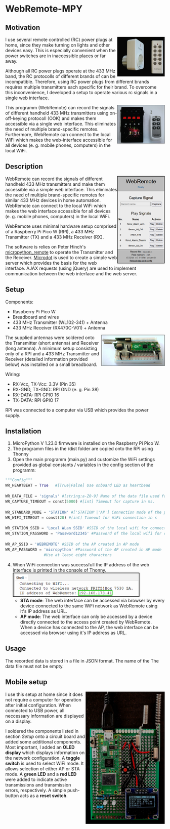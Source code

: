 # WebRemote-MPY

## Motivation

<img align="right"  src="doc/remote_power_plug.jpg" width="150" height="auto" />
I use several remote controlled (RC) power plugs at home, since they make turning on lights
and other devices easy. This is especially convenient when the power switches are in
inaccessible places or far away. 

Although all RC power plugs operate at the 433 MHz band, the RC protocolls of different brands of
can be incompatible. Therefore, using RC power plugs from different brands requires multiple transmitters each specific for 
their brand. To overcome this inconvenience, I developed a setup to operate various rc signals in a single web interface.

<img align="right"  src="doc/remote_ignition_02.jpg" width="150" height="auto" />
This programm (WebRemote) can record the signals of different handheld 433 MHz transmitters
using on-off-keying protocoll (OOK) and makes them accessible via a single web interface. 
This eliminates the need of multiple brand-specific remotes.
Furthermore, WebRemote can connect to the local WiFi which makes the web-interface
accessible for all devices (e. g. mobile phones, computers) in the local WiFi.

## Description

<img align="right"  src="doc/web_interface.png" width="150" height="auto" /> WebRemote can record the signals of different handheld 433 MHz transmitters and make them accessible via a simple web interface. This eliminates the need of multiple brand-specific remotes for similar 433 MHz devices in home automation. WebRemote can connect to the local WiFi which makes the web interface accessible for all devices (e. g. mobile phones, computers) in the local WiFi.

WebRemote uses minimal hardware setup comprised of a Raspberry Pi Pico W (RPI), a 433 MHz Transmitter (TX) and a 433 MHz Receiver (RX).

The software is relies on Peter Hinch's [micropython_remote](https://github.com/peterhinch/micropython_remote) to operate the Transmitter and the Receiver.
[Microdot](https://github.com/miguelgrinberg/microdot) is used to create a simple web server which provides the basis for the web interface.
AJAX requests (using jQuery) are used to implement communication between the web interface and the web server.

## Setup

Components:
- Raspberry Pi Pico W
- Breadboard and wires
- 433 MHz Transmitter (WL102-341) + Antenna
- 433 MHz Receiver (RX470C-V01) + Antenna


<img align="right"  src="doc/minimal_setup.jpg" width="200" height="auto" />
The supplied antennas were soldered onto the Transmitter (short antenna) and Receiver (long antenna).
A minimum setup consisting only of a RPI and a 433 MHz Transmitter and Receiver
(detailed information provided below) was installed on a small breadboard.

Wiring:
- RX-Vcc, TX-Vcc: 3.3V (Pin 35)
- RX-GND, TX-GND: RPI GND (e. g. Pin 38)
- RX-DATA: RPI GPIO 16
- TX-DATA: RPI GPIO 17

RPI was connected to a computer via USB which provides the power supply.




## Installation

1. MicroPython V 1.23.0 firmware is installed on the Raspberry Pi Pico W.
2. The programm files in the /dist folder are copied onto the RPI using Thonny
3. Open the main programm (main.py) and customize the WiFi settings provided as global constants / variables in the config section of the programm:
```python
"""Config"""
WR_HEARTBEAT = True   #[True|False] Use onboard LED as heartbead

WR_DATA_FILE = 'signals' #[string:a-Z0-9] Name of the data file used for storage of the signals
WR_CAPTURE_TIMEOUT = const(5000) #[int] Timeout for capture in ms.

WR_STANDARD_MODE = 'STATION' #['STATION'|'AP'] Connection mode of the programm
WR_WIFI_TIMEOUT = const(20) #[int] Timeout for WiFi connection in s

WR_STATION_SSID = 'Local WLan SSID' #SSID of the local wifi for connection in STA mode
WR_STATION_PASSWORD = 'Password12345' #Password of the local wifi for connection in STA mode

WR_AP_SSID = 'WEBREMOTE' #SSID of the AP created in AP mode
WR_AP_PASSWORD = 'micropython' #Password of the AP created in AP mode
				 #Use at least eight characters
```
4. When WiFi connection was successfull the IP address of the web interface is printed in the console of Thonny.<img src="doc/shell_with_network_info.png" width="400" height="auto" /> 
   - **STA mode**: The web interface can be accessed via browser by every device connected to the same WiFi network as WebRemote using it's IP address as URL.
   - **AP mode**: The web interface can only be accessed by a device directly connected to the access point created by WebRemote. When a device has connected to the AP, the web interface can be accessed via browser using it's IP address as URL.

## Usage
The recorded data is stored in a file in JSON format. The name of the 
The data file must not be empty. 


## Mobile setup
<img align="right" src="doc/mobile_setup.jpg" width="250" height="auto" />

I use this setup at home since it does not require a computer for operation after initial configuration. 
When connected to USB power, all neccessary information are displayed on a display.

I soldered the components listed in section *Setup* onto a circuit board and added some additional components.
Most important, I added an **OLED display** which displays information on the network configuration.
A **toggle switch** is used to select WiFi mode. It allows selection of either AP or STA mode.
A **green LED** and a **red LED** were added to indicate active transmissions and transmission errors, respectively.
A simple push-button acts as a **reset switch**.



